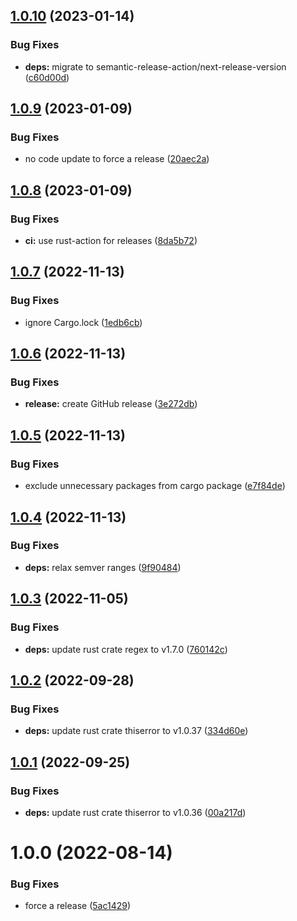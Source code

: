 ## [1.0.10](https://github.com/EricCrosson/sanitize-git-ref/compare/v1.0.9...v1.0.10) (2023-01-14)


### Bug Fixes

* **deps:** migrate to semantic-release-action/next-release-version ([c60d00d](https://github.com/EricCrosson/sanitize-git-ref/commit/c60d00dc92ad963033fb8feeb2a2836dfa9732f6))

## [1.0.9](https://github.com/EricCrosson/sanitize-git-ref/compare/v1.0.8...v1.0.9) (2023-01-09)


### Bug Fixes

* no code update to force a release ([20aec2a](https://github.com/EricCrosson/sanitize-git-ref/commit/20aec2aead8787281d6dbe844fb1dff8a0d88446))

## [1.0.8](https://github.com/EricCrosson/sanitize-git-ref/compare/v1.0.7...v1.0.8) (2023-01-09)


### Bug Fixes

* **ci:** use rust-action for releases ([8da5b72](https://github.com/EricCrosson/sanitize-git-ref/commit/8da5b727140938101642f25007f985e019a6aac8))

## [1.0.7](https://github.com/EricCrosson/sanitize-git-ref/compare/v1.0.6...v1.0.7) (2022-11-13)


### Bug Fixes

* ignore Cargo.lock ([1edb6cb](https://github.com/EricCrosson/sanitize-git-ref/commit/1edb6cb3245977a9ad5682733cfc1003eaf9b420))

## [1.0.6](https://github.com/EricCrosson/sanitize-git-ref/compare/v1.0.5...v1.0.6) (2022-11-13)


### Bug Fixes

* **release:** create GitHub release ([3e272db](https://github.com/EricCrosson/sanitize-git-ref/commit/3e272db409711f5b080cf47b466b2bb27d9beae0))

## [1.0.5](https://github.com/EricCrosson/sanitize-git-ref/compare/v1.0.4...v1.0.5) (2022-11-13)


### Bug Fixes

* exclude unnecessary packages from cargo package ([e7f84de](https://github.com/EricCrosson/sanitize-git-ref/commit/e7f84de3d139465eb017f564e1a6f0d081d44392))

## [1.0.4](https://github.com/EricCrosson/sanitize-git-ref/compare/v1.0.3...v1.0.4) (2022-11-13)


### Bug Fixes

* **deps:** relax semver ranges ([9f90484](https://github.com/EricCrosson/sanitize-git-ref/commit/9f90484e726d1977949ed9ff1490e836d98499df))

## [1.0.3](https://github.com/EricCrosson/sanitize-git-ref/compare/v1.0.2...v1.0.3) (2022-11-05)


### Bug Fixes

* **deps:** update rust crate regex to v1.7.0 ([760142c](https://github.com/EricCrosson/sanitize-git-ref/commit/760142c6f9c80e422f2c4410e825421a7b303537))

## [1.0.2](https://github.com/EricCrosson/sanitize-git-ref/compare/v1.0.1...v1.0.2) (2022-09-28)


### Bug Fixes

* **deps:** update rust crate thiserror to v1.0.37 ([334d60e](https://github.com/EricCrosson/sanitize-git-ref/commit/334d60e55c67f2583a4faae6915d7d05bef02c44))

## [1.0.1](https://github.com/EricCrosson/sanitize-git-ref/compare/v1.0.0...v1.0.1) (2022-09-25)


### Bug Fixes

* **deps:** update rust crate thiserror to v1.0.36 ([00a217d](https://github.com/EricCrosson/sanitize-git-ref/commit/00a217d698b13d2f72482ea8850aeaa8846c2dce))

# 1.0.0 (2022-08-14)


### Bug Fixes

* force a release ([5ac1429](https://github.com/EricCrosson/sanitize-git-ref/commit/5ac142968f14cd1c45e8ed004f54a12608eebe2c))
